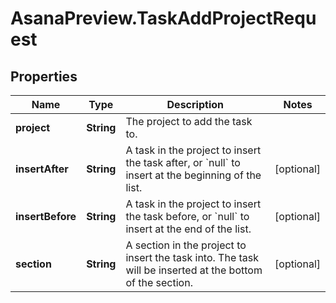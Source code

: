 # AsanaPreview.TaskAddProjectRequest

## Properties

Name | Type | Description | Notes
------------ | ------------- | ------------- | -------------
**project** | **String** | The project to add the task to. | 
**insertAfter** | **String** | A task in the project to insert the task after, or &#x60;null&#x60; to insert at the beginning of the list. | [optional] 
**insertBefore** | **String** | A task in the project to insert the task before, or &#x60;null&#x60; to insert at the end of the list. | [optional] 
**section** | **String** | A section in the project to insert the task into. The task will be inserted at the bottom of the section. | [optional] 


